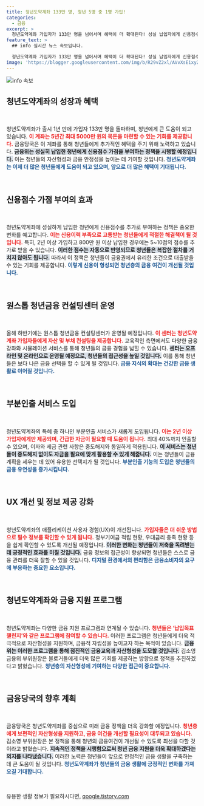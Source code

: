 ```yaml
---
title: 청년도약계좌 133만 명, 청년 5명 중 1명 가입!
categories:
  - 금융
excerpt: >
  청년도약계좌 가입자가 133만 명을 넘어서며 혜택이 더 확대된다! 성실 납입자에게 신용점수 가점과 부분인출 서비스가 도입되며, 금융공공기관이 청년 금융 지원을 강화한다. 금융 관련 정보와 프로그램도 새롭게 마련될 예정, 청년들의 경제적 도약이 기대된다!
feature_text: >
  ## info 실시간 뉴스 속보입니다.

  청년도약계좌 가입자가 133만 명을 넘어서며 혜택이 더 확대된다! 성실 납입자에게 신용점수 가점과 부분인출 서비스가 도입되며, 금융공공기관이 청년 금융 지원을 강화한다. 금융 관련 정보와 프로그램도 새롭게 마련될 예정, 청년들의 경제적 도약이 기대된다!
image: 'https://blogger.googleusercontent.com/img/b/R29vZ2xl/AVvXsEixyZcFfHzMRdzZMjFBmAUKJYCLCGyLL1o632UiGVXcaFdKo_bkvkuCioo0uUKlGfBVcT3P84aROyZIXSBEx3Aw5nCQ3pTgDom1WDC4m8eifvWiAmWEEVb4x6G_l8C0QH225ldMjyaFvpxGEBGNO37VmDTDMHGhJPq73UglMfDca1-0aw/s1600/blogspot.png'
---
```


<p><img src="https://blogger.googleusercontent.com/img/b/R29vZ2xl/AVvXsEixyZcFfHzMRdzZMjFBmAUKJYCLCGyLL1o632UiGVXcaFdKo_bkvkuCioo0uUKlGfBVcT3P84aROyZIXSBEx3Aw5nCQ3pTgDom1WDC4m8eifvWiAmWEEVb4x6G_l8C0QH225ldMjyaFvpxGEBGNO37VmDTDMHGhJPq73UglMfDca1-0aw/s1600/blogspot.png" alt="info 속보" /></p>

<h2 data-ke-size="size26">청년도약계좌의 성장과 혜택</h2>

<p data-ke-size="size16">&nbsp;</p>

<p>청년도약계좌가 출시 1년 만에 가입자 133만 명을 돌파하며, 청년에게 큰 도움이 되고 있습니다. <b><span style="color: #ee2323;">이 계좌는 5년간 최대 5000만 원의 목돈을 마련할 수 있는 기회를 제공합니다.</span></b> 금융당국은 이 계좌를 통해 청년들에게 추가적인 혜택을 주기 위해 노력하고 있습니다. <b><span style="background-color: #21538527;">금융위는 성실히 납입한 청년에게 신용점수 가점을 부여하는 정책을 시행할 예정입니다.</span></b> 이는 청년들의 자산형성과 금융 안정성을 높이는 데 기여할 것입니다. <b><span style="color: #1a5490;">청년도약계좌는 이제 더 많은 청년들에게 도움이 되고 있으며, 앞으로 더 많은 혜택이 기대됩니다.</span></b></p>

<p data-ke-size="size16">&nbsp;</p>

<h2 data-ke-size="size26">신용점수 가점 부여의 효과</h2>

<p data-ke-size="size16">&nbsp;</p>

<p>청년도약계좌에 성실하게 납입한 청년에게 신용점수를 추가로 부여하는 정책은 중요한 변화를 예고합니다. <b><span style="color: #ee2323;">이는 신용이력 부족으로 고통받는 청년들에게 적절한 해결책이 될 것입니다.</span></b> 특히, 2년 이상 가입하고 800만 원 이상 납입한 경우에는 5~10점의 점수를 추가로 받을 수 있습니다. <b><span style="background-color: #21538527;">이러한 점수는 자동으로 반영되므로 청년들은 복잡한 절차를 거치지 않아도 됩니다.</span></b> 따라서 이 정책은 청년들이 금융권에서 유리한 조건으로 대출받을 수 있는 기회를 제공합니다. <b><span style="color: #1a5490;">이렇게 신용이 형성되면 청년층의 금융 여건이 개선될 것입니다.</span></b></p>

<p data-ke-size="size16">&nbsp;</p>

<h2 data-ke-size="size26">원스톱 청년금융 컨설팅센터 운영</h2>

<p data-ke-size="size16">&nbsp;</p>

<p>올해 하반기에는 원스톱 청년금융 컨설팅센터가 운영될 예정입니다. <b><span style="color: #ee2323;">이 센터는 청년도약계좌 가입자들에게 자산 및 부채 컨설팅을 제공합니다.</span></b> 교육적인 측면에서도 다양한 금융강좌와 시뮬레이션 서비스를 통해 청년들의 금융 경험을 넓힐 수 있습니다. <b><span style="background-color: #21538527;">센터는 오프라인 및 온라인으로 운영될 예정으로, 청년들의 접근성을 높일 것입니다.</span></b> 이를 통해 청년들은 보다 나은 금융 선택을 할 수 있게 될 것입니다. <b><span style="color: #1a5490;">금융 지식의 확대는 건강한 금융 생활로 이어질 것입니다.</span></b></p>

<p data-ke-size="size16">&nbsp;</p>

<h2 data-ke-size="size26">부분인출 서비스 도입</h2>

<p data-ke-size="size16">&nbsp;</p>

<p>청년도약계좌의 특혜 중 하나인 부분인출 서비스가 새롭게 도입됩니다. <b><span style="color: #ee2323;">이는 2년 이상 가입자에게만 제공되며, 긴급한 자금이 필요할 때 도움이 됩니다.</span></b> 최대 40%까지 인출할 수 있으며, 이자와 세금 관련 사항은 중도해지와 동일하게 적용됩니다. <b><span style="background-color: #21538527;">이 서비스는 청년들이 중도해지 없이도 자금을 필요에 맞게 활용할 수 있게 해줍니다.</span></b> 이는 청년들이 금융 계획을 세우는 데 있어 유용한 선택지가 될 것입니다. <b><span style="color: #1a5490;">부분인출 기능의 도입은 청년들의 금융 유연성을 증가시킵니다.</span></b></p>

<p data-ke-size="size16">&nbsp;</p>

<h2 data-ke-size="size26">UX 개선 및 정보 제공 강화</h2>

<p data-ke-size="size16">&nbsp;</p>

<p>청년도약계좌의 애플리케이션 사용자 경험(UX)이 개선됩니다. <b><span style="color: #ee2323;">가입자들은 더 쉬운 방법으로 필수 정보를 확인할 수 있게 됩니다.</span></b> 정부기여금 적립 현황, 우대금리 충족 현황 등을 쉽게 확인할 수 있도록 개선될 예정입니다. <b><span style="background-color: #21538527;">이러한 변화는 청년들이 저축을 독려받는 데 긍정적인 효과를 미칠 것입니다.</span></b> 금융 정보의 접근성이 향상되면 청년들은 스스로 금융 관리를 더욱 잘할 수 있을 것입니다. <b><span style="color: #1a5490;">디지털 환경에서의 편리함은 금융소비자의 요구에 부응하는 중요한 요소입니다.</span></b></p>

<p data-ke-size="size16">&nbsp;</p>

<h2 data-ke-size="size26">청년도약계좌와 금융 지원 프로그램</h2>

<p data-ke-size="size16">&nbsp;</p>

<p>청년도약계좌는 다양한 금융 지원 프로그램과 연계될 수 있습니다. <b><span style="color: #ee2323;">청년들은 ‘납입목표 챌린지’와 같은 프로그램에 참여할 수 있습니다.</span></b> 이러한 프로그램은 청년들에게 더욱 적극적으로 자산형성을 지원하며, 금융적 자립성을 높이고자 하는 목적이 있습니다. <b><span style="background-color: #21538527;">금융위는 이러한 프로그램을 통해 점진적인 금융교육과 자산형성을 도모할 것입니다.</span></b> 김소영 금융위 부위원장은 블로거들에게 더욱 많은 기회를 제공하는 방향으로 정책을 추진하겠다고 밝혔습니다. <b><span style="color: #1a5490;">청년층의 자산형성에 기여하는 다양한 접근이 중요합니다.</span></b></p>

<p data-ke-size="size16">&nbsp;</p>

<h2 data-ke-size="size26">금융당국의 향후 계획</h2>

<p data-ke-size="size16">&nbsp;</p>

<p>금융당국은 청년도약계좌를 중심으로 미래 금융 정책을 더욱 강화할 예정입니다. <b><span style="color: #ee2323;">청년층에게 보편적인 자산형성을 지원하고, 금융 여건을 개선할 필요성이 대두되고 있습니다.</span></b> 김소영 부위원장은 본 정책을 통해 청년의 금융여건이 개선될 수 있도록 최선을 다할 것이라고 밝혔습니다. <b><span style="background-color: #21538527;">지속적인 정책을 시행함으로써 청년 금융 지원을 더욱 확대하겠다는 의지를 나타냈습니다.</span></b> 이러한 노력은 청년들이 앞으로 안정적인 금융 생활을 구축하는 데 큰 도움이 될 것입니다. <b><span style="color: #1a5490;">청년도약계좌가 청년들의 금융 생활에 긍정적인 변화를 가져오길 기대합니다.</span></b></p>

<p data-ke-size="size16">&nbsp;</p>
유용한 생활 정보가 필요하시다면, <a href="https://qoogle.tistory.com" rel="dofollow">qoogle.tistory.com</a>


